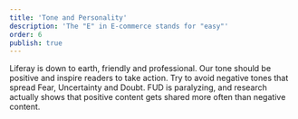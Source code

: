 ```yaml
---
title: 'Tone and Personality'
description: 'The "E" in E-commerce stands for "easy"'
order: 6
publish: true
---
```


Liferay is down to earth, friendly and professional. Our tone should be positive and inspire readers to take action. Try to avoid negative tones that spread Fear, Uncertainty and Doubt. FUD is paralyzing, and research actually shows that positive content gets shared more often than negative content.

